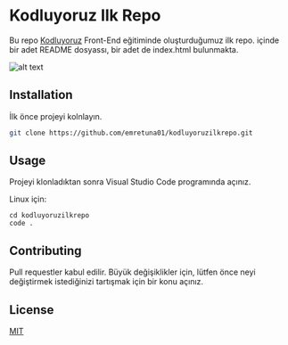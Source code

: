 # Kodluyoruz Ilk Repo

Bu repo [Kodluyoruz](https://www.kodluyoruz.org) Front-End eğitiminde oluşturduğumuz ilk repo. içinde bir adet README dosyassı, bir adet de index.html bulunmakta.

![alt text]([http://url/to/img.png](https://github.com/MelihKrc/kodluyoruzilkrepo/blob/main/Ekran%20görüntüsü%202023-10-08%20131754.png))

## Installation

İlk önce projeyi kolnlayın.

```bash
git clone https://github.com/emretuna01/kodluyoruzilkrepo.git
```

## Usage

Projeyi klonladıktan sonra Visual Studio Code programında açınız.

Linux için:
```linux
cd kodluyoruzilkrepo
code .
```

## Contributing
Pull requestler kabul edilir. Büyük değişiklikler için, lütfen önce neyi değiştirmek istediğinizi tartışmak için bir konu açınız.


## License
[MIT](https://choosealicense.com/licenses/mit/)
